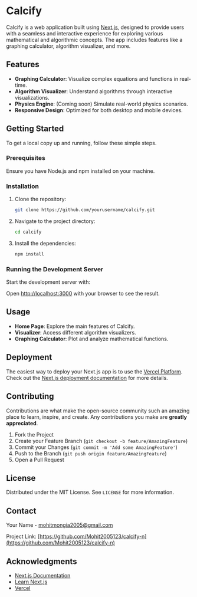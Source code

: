 # Calcify

Calcify is a web application built using [Next.js](https://nextjs.org/), designed to provide users with a seamless and interactive experience for exploring various mathematical and algorithmic concepts. The app includes features like a graphing calculator, algorithm visualizer, and more.

## Features

- **Graphing Calculator**: Visualize complex equations and functions in real-time.
- **Algorithm Visualizer**: Understand algorithms through interactive visualizations.
- **Physics Engine**: (Coming soon) Simulate real-world physics scenarios.
- **Responsive Design**: Optimized for both desktop and mobile devices.

## Getting Started

To get a local copy up and running, follow these simple steps.

### Prerequisites

Ensure you have Node.js and npm installed on your machine.

### Installation

1. Clone the repository:
   ```bash
   git clone https://github.com/yourusername/calcify.git
   ```
2. Navigate to the project directory:
   ```bash
   cd calcify
   ```
3. Install the dependencies:
   ```bash
   npm install
   ```

### Running the Development Server

Start the development server with:

Open [http://localhost:3000](http://localhost:3000) with your browser to see the result.

## Usage

- **Home Page**: Explore the main features of Calcify.
- **Visualizer**: Access different algorithm visualizers.
- **Graphing Calculator**: Plot and analyze mathematical functions.

## Deployment

The easiest way to deploy your Next.js app is to use the [Vercel Platform](https://vercel.com/). Check out the [Next.js deployment documentation](https://nextjs.org/docs/deployment) for more details.

## Contributing

Contributions are what make the open-source community such an amazing place to learn, inspire, and create. Any contributions you make are **greatly appreciated**.

1. Fork the Project
2. Create your Feature Branch (`git checkout -b feature/AmazingFeature`)
3. Commit your Changes (`git commit -m 'Add some AmazingFeature'`)
4. Push to the Branch (`git push origin feature/AmazingFeature`)
5. Open a Pull Request

## License

Distributed under the MIT License. See `LICENSE` for more information.

## Contact

Your Name - mohitmongia2005@gmail.com

Project Link: [https://github.com/Mohit2005123/calcify-n](https://github.com/Mohit2005123/calcify-n)

## Acknowledgments

- [Next.js Documentation](https://nextjs.org/docs)
- [Learn Next.js](https://nextjs.org/learn)
- [Vercel](https://vercel.com/)